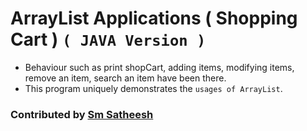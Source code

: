 # ArrayList Applications ( Shopping Cart ) `( JAVA Version )`

* Behaviour such as print shopCart, adding items, modifying items, remove an item, search an item have been there.
* This program uniquely demonstrates the `usages of ArrayList`.

### Contributed by [Sm Satheesh](https://github.com/smsatheesh)